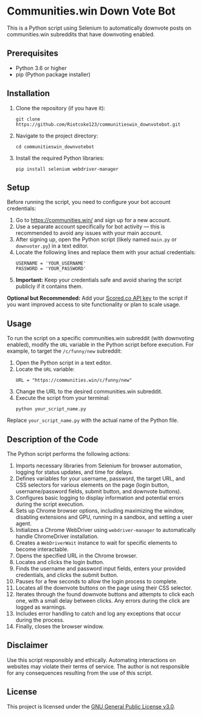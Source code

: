 <!DOCTYPE html>
<html lang="en">
<head>
    <meta charset="UTF-8">
    <meta name="viewport" content="width=device-width, initial-scale=1.0">
    <title>Communities.win Down Vote Bot</title>
</head>
<body>
    <h1>Communities.win Down Vote Bot</h1>
    <p>This is a Python script using Selenium to automatically downvote posts on communities.win subreddits that have downvoting enabled.</p>
    <h2>Prerequisites</h2>
    <ul>
        <li>Python 3.6 or higher</li>
        <li>pip (Python package installer)</li>
    </ul>
    <h2>Installation</h2>
    <ol>
        <li>Clone the repository (if you have it):
            <pre><code>git clone https://github.com/Riotcoke123/communitieswin_downvotebot.git</code></pre>
        </li>
        <li>Navigate to the project directory:
            <pre><code>cd communitieswin_downvotebot</code></pre>
        </li>
        <li>Install the required Python libraries:
            <pre><code>pip install selenium webdriver-manager</code></pre>
        </li>
    </ol>
    <h2>Setup</h2>
    <p>Before running the script, you need to configure your bot account credentials:</p>
    <ol>
        <li>Go to <a href="https://communities.win/" target="_blank">https://communities.win/</a> and sign up for a new account.</li>
        <li>Use a separate account specifically for bot activity — this is recommended to avoid any issues with your main account.</li>
        <li>After signing up, open the Python script (likely named <code>main.py</code> or <code>downvoter.py</code>) in a text editor.</li>
        <li>Locate the following lines and replace them with your actual credentials:
            <pre><code class="language-python">USERNAME = 'YOUR_USERNAME'
PASSWORD = 'YOUR_PASSWORD'</code></pre>
        </li>
        <li><b>Important:</b> Keep your credentials safe and avoid sharing the script publicly if it contains them.</li>
    </ol>
    <p><strong>Optional but Recommended:</strong> Add your <a href="https://docs.scored.co/" target="_blank">Scored.co API key</a> to the script if you want improved access to site functionality or plan to scale usage.</p>
    <h2>Usage</h2>
    <p>To run the script on a specific communities.win subreddit (with downvoting enabled), modify the <code>URL</code> variable in the Python script before execution. For example, to target the <code>/c/funny/new</code> subreddit:</p>
    <ol>
        <li>Open the Python script in a text editor.</li>
        <li>Locate the <code>URL</code> variable:
            <pre><code class="language-python">URL = "https://communities.win/c/funny/new"</code></pre>
        </li>
        <li>Change the URL to the desired communities.win subreddit.</li>
        <li>Execute the script from your terminal:
            <pre><code>python your_script_name.py</code></pre>
        </li>
    </ol>
    <p>Replace <code>your_script_name.py</code> with the actual name of the Python file.</p>

<h2>Description of the Code</h2>
    <p>The Python script performs the following actions:</p>
    <ol>
        <li>Imports necessary libraries from Selenium for browser automation, logging for status updates, and time for delays.</li>
        <li>Defines variables for your username, password, the target URL, and CSS selectors for various elements on the page (login button, username/password fields, submit button, and downvote buttons).</li>
        <li>Configures basic logging to display information and potential errors during the script execution.</li>
        <li>Sets up Chrome browser options, including maximizing the window, disabling extensions and GPU, running in a sandbox, and setting a user agent.</li>
        <li>Initializes a Chrome WebDriver using <code>webdriver-manager</code> to automatically handle ChromeDriver installation.</li>
        <li>Creates a <code>WebDriverWait</code> instance to wait for specific elements to become interactable.</li>
        <li>Opens the specified URL in the Chrome browser.</li>
        <li>Locates and clicks the login button.</li>
        <li>Finds the username and password input fields, enters your provided credentials, and clicks the submit button.</li>
        <li>Pauses for a few seconds to allow the login process to complete.</li>
        <li>Locates all the downvote buttons on the page using their CSS selector.</li>
        <li>Iterates through the found downvote buttons and attempts to click each one, with a small delay between clicks. Any errors during the click are logged as warnings.</li>
        <li>Includes error handling to catch and log any exceptions that occur during the process.</li>
        <li>Finally, closes the browser window.</li>
    </ol>
    <h2>Disclaimer</h2>
    <p>Use this script responsibly and ethically. Automating interactions on websites may violate their terms of service. The author is not responsible for any consequences resulting from the use of this script.</p>
    <h2>License</h2>
    <p>This project is licensed under the <a href="https://www.gnu.org/licenses/gpl-3.0.en.html" target="_blank">GNU General Public License v3.0</a>.</p>
</body>
</html>
